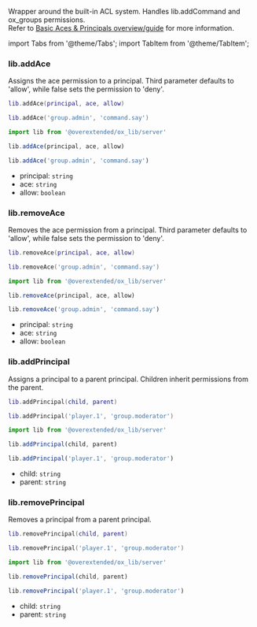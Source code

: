 Wrapper around the built-in ACL system. Handles lib.addCommand and ox_groups permissions.  
Refer to [Basic Aces & Principals overview/guide](https://forum.cfx.re/t/basic-aces-principals-overview-guide/90917) for more information.

import Tabs from '@theme/Tabs';
import TabItem from '@theme/TabItem';

### lib.addAce

Assigns the ace permission to a principal. Third parameter defaults to 'allow', while false sets the permission to 'deny'.

<Tabs>
<TabItem value='Lua'>

```lua
lib.addAce(principal, ace, allow)

lib.addAce('group.admin', 'command.say')
```

</TabItem>
<TabItem value='JS/TS'>

```ts
import lib from '@overextended/ox_lib/server'

lib.addAce(principal, ace, allow)

lib.addAce('group.admin', 'command.say')
```

</TabItem>
</Tabs>

* principal: `string`
* ace: `string`
* allow: `boolean`

### lib.removeAce

Removes the ace permission from a principal. Third parameter defaults to 'allow', while false sets the permission to 'deny'.

<Tabs>
<TabItem value='Lua'>

```lua
lib.removeAce(principal, ace, allow)

lib.removeAce('group.admin', 'command.say')
```

</TabItem>
<TabItem value='JS/TS'>

```ts
import lib from '@overextended/ox_lib/server'

lib.removeAce(principal, ace, allow)

lib.removeAce('group.admin', 'command.say')
```

</TabItem>
</Tabs>

* principal: `string`
* ace: `string`
* allow: `boolean`

### lib.addPrincipal

Assigns a principal to a parent principal. Children inherit permissions from the parent.

<Tabs>
<TabItem value='Lua'>

```lua
lib.addPrincipal(child, parent)

lib.addPrincipal('player.1', 'group.moderator')
```

</TabItem>
<TabItem value='JS/TS'>

```ts
import lib from '@overextended/ox_lib/server'

lib.addPrincipal(child, parent)

lib.addPrincipal('player.1', 'group.moderator')
```

</TabItem>
</Tabs>

* child: `string`
* parent: `string`

### lib.removePrincipal

Removes a principal from a parent principal.

<Tabs>
<TabItem value='Lua'>

```lua
lib.removePrincipal(child, parent)

lib.removePrincipal('player.1', 'group.moderator')
```

</TabItem>
<TabItem value='JS/TS'>

```ts
import lib from '@overextended/ox_lib/server'

lib.removePrincipal(child, parent)

lib.removePrincipal('player.1', 'group.moderator')
```

</TabItem>
</Tabs>

* child: `string`
* parent: `string`
